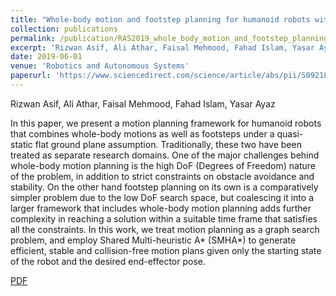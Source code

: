 ```yaml
---
title: "Whole-body motion and footstep planning for humanoid robots with multi-heuristic search"
collection: publications
permalink: /publication/RAS2019_whole_body_motion_and_footstep_planning
excerpt: 'Rizwan Asif, Ali Athar, Faisal Mehmood, Fahad Islam, Yasar Ayaz'
date: 2019-06-01
venue: 'Robotics and Autonomous Systems'
paperurl: 'https://www.sciencedirect.com/science/article/abs/pii/S0921889018306547'
---
```

Rizwan Asif, Ali Athar, Faisal Mehmood, Fahad Islam, Yasar Ayaz

In this paper, we present a motion planning framework for humanoid robots that combines whole-body motions as well as footsteps under a quasi-static flat ground plane assumption. Traditionally, these two have been treated as separate research domains. One of the major challenges behind whole-body motion planning is the high DoF (Degrees of Freedom) nature of the problem, in addition to strict constraints on obstacle avoidance and stability. On the other hand footstep planning on its own is a comparatively simpler problem due to the low DoF search space, but coalescing it into a larger framework that includes whole-body motion planning adds further complexity in reaching a solution within a suitable time frame that satisfies all the constraints. In this work, we treat motion planning as a graph search problem, and employ Shared Multi-heuristic A* (SMHA*) to generate efficient, stable and collision-free motion plans given only the starting state of the robot and the desired end-effector pose.

[PDF](https://www.sciencedirect.com/science/article/abs/pii/S0921889018306547)
